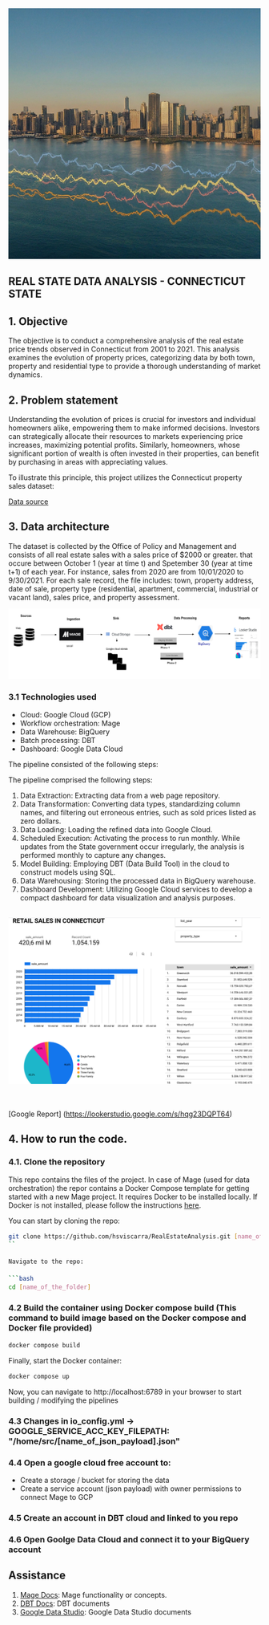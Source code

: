 <div>
  <img src="https://raw.githubusercontent.com/hsviscarra/RealEstateAnalysis/main/Static_files/retail_image.jpeg" style="width: 100%; height: 500px;">
</div>

## REAL STATE DATA ANALYSIS - CONNECTICUT STATE


## 1. Objective

The objective is to conduct a comprehensive analysis of the real estate price trends observed in Connecticut from 2001 to 2021. 
This analysis examines the evolution of property prices, categorizing data by both town, property and residential type to provide 
a thorough understanding of market dynamics. 


## 2. Problem statement

Understanding the evolution of prices is crucial for investors and individual homeowners alike, empowering them to make informed decisions. 
Investors can strategically allocate their resources to markets experiencing price increases, maximizing potential profits. 
Similarly, homeowners, whose significant portion of wealth is often invested in their properties, can benefit by purchasing in areas with appreciating values.

To illustrate this principle, this project utilizes the Connecticut property sales dataset:

[Data source](https://catalog.data.gov/dataset/real-estate-sales-2001-2018)


## 3. Data architecture 

The dataset is collected by the Office of Policy and Management and consists of all real estate sales with a sales price of $2000 or greater.
that occure between October 1 (year at time t) and Spetember 30 (year at time t+1) of each year.  For instance, sales from 2020 are from 10/01/2020 to
9/30/2021. For each sale record, the file includes: town, property address, date of sale, property type (residential, apartment, commercial, industrial or vacant land), sales price, and property assessment. 

<img src="https://raw.githubusercontent.com/hsviscarra/RealEstateAnalysis/main/Static_files/Data%20Architecture.png">

### 3.1 Technologies used

- Cloud: Google Cloud (GCP)
- Workflow orchestration: Mage
- Data Warehouse: BigQuery
- Batch processing: DBT
- Dashboard: Google Data Cloud

The pipeline consisted of the following steps:

The pipeline comprised the following steps:

1. Data Extraction: Extracting data from a web page repository.
2. Data Transformation: Converting data types, standardizing column names, and filtering out erroneous entries, such as sold prices listed as zero dollars.
3. Data Loading: Loading the refined data into Google Cloud.
4. Scheduled Execution: Activating the process to run monthly. While updates from the State government occur irregularly, the analysis is performed monthly to capture any changes.
5. Model Building: Employing DBT (Data Build Tool) in the cloud to construct models using SQL.
6. Data Warehousing: Storing the processed data in BigQuery warehouse.
7. Dashboard Development: Utilizing Google Cloud services to develop a compact dashboard for data visualization and analysis purposes.

<br>
<div>
<img src="https://raw.githubusercontent.com/hsviscarra/RealEstateAnalysis/main/Static_files/Dashboard%20example.png">
</div>
<br>
<br>

[Google Report] (https://lookerstudio.google.com/s/hqg23DQPT64)



## 4. How to run the code.

### 4.1. Clone the repository
This repo contains the files of the project. In case of Mage (used for data orchestration) the repor contains a Docker Compose template for getting started with a new Mage project. It requires Docker to be installed locally. If Docker is not installed, please follow the instructions [here](https://docs.docker.com/get-docker/). 

You can start by cloning the repo:

```bash
git clone https://github.com/hsviscarra/RealEstateAnalysis.git [name_of_the_folder]
``

Navigate to the repo:

```bash
cd [name_of_the_folder]
```

### 4.2 Build the container using Docker compose build (This command to build image based on the Docker compose and Docker file provided)

```bash
docker compose build
```

Finally, start the Docker container:

```bash
docker compose up
```

Now, you can navigate to http://localhost:6789 in your browser to start building / modifying the pipelines

### 4.3 Changes in io_config.yml -> GOOGLE_SERVICE_ACC_KEY_FILEPATH: "/home/src/[name_of_json_payload].json"

### 4.4 Open a google cloud free account to:
   - Create a storage / bucket for storing the data
   - Create a service account (json payload) with owner permissions to connect Mage to GCP

### 4.5 Create an account in DBT cloud and linked to you repo

### 4.6 Open Goolge Data Cloud and connect it to your BigQuery account

## Assistance

1. [Mage Docs](https://docs.mage.ai/introduction/overview): Mage functionality or concepts.
2. [DBT Docs](https://docs.getdbt.com/docs/introduction): DBT documents 
4. [Google Data Studio](https://lookerstudio.google.com/navigation/reporting): Google Data Studio documents




